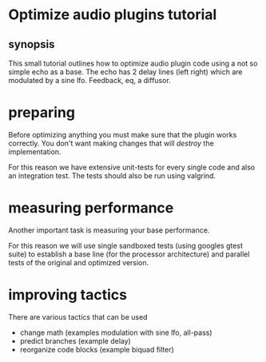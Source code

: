 # Optimize audio plugins tutorial

## synopsis

This small tutorial outlines how to optimize audio plugin code
using a not so simple echo as a base.
The echo has 2 delay lines (left right) which are modulated by a sine lfo.
Feedback, eq, a diffusor.

# preparing

Before optimizing anything you must make sure that the plugin works correctly. You don't want
making changes that will *destroy* the implementation. 

For this reason we have extensive unit-tests for every single code and also an integration test.
The tests should also be run using valgrind.

# measuring performance

Another important task is measuring your base performance.

For this reason we will use single sandboxed tests (using googles gtest suite) to establish a base line (for the processor architecture) and
parallel tests of the original and optimized version.

# improving tactics

There are various tactics that can be used

- change math (examples modulation with sine lfo, all-pass)
- predict branches (example delay)
- reorganize code blocks (example biquad filter)






